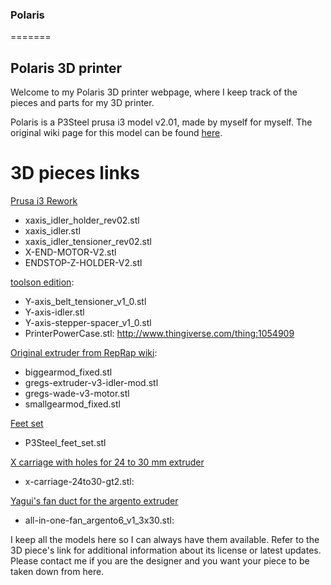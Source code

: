 ### Polaris
=======

## Polaris 3D printer

Welcome to my Polaris 3D printer webpage, where I keep track of the pieces and parts for my 3D printer.

Polaris is a P3Steel prusa i3 model v2.01, made by myself for myself. The original wiki page for this model can be found [here](http://reprap.org/wiki/P3Steel). 

# 3D pieces links

[Prusa i3 Rework](http://www.thingiverse.com/thing:119616)
 - xaxis_idler_holder_rev02.stl
 - xaxis_idler.stl
 - xaxis_idler_tensioner_rev02.stl
 - X-END-MOTOR-V2.stl
 - ENDSTOP-Z-HOLDER-V2.stl

[toolson edition](http://www.thingiverse.com/thing:1054909):
 - Y-axis_belt_tensioner_v1_0.stl
 - Y-axis-idler.stl
 - Y-axis-stepper-spacer_v1_0.stl
 - PrinterPowerCase.stl: http://www.thingiverse.com/thing:1054909

[Original extruder from RepRap wiki](http://reprap.org/wiki/P3Steel_Proteins):
 - biggearmod_fixed.stl
 - gregs-extruder-v3-idler-mod.stl
 - gregs-wade-v3-motor.stl
 - smallgearmod_fixed.stl

[Feet set](http://www.thingiverse.com/thing:592637)
 - P3Steel_feet_set.stl

[X carriage with holes for 24 to 30 mm extruder](http://www.thingiverse.com/thing:135353/#files)
 - x-carriage-24to30-gt2.stl:

[Yagui's fan duct for the argento extruder](http://www.thingiverse.com/thing:1741477)
 - all-in-one-fan_argento6_v1_3x30.stl: 


I keep all the models here so I can always have them available. Refer to the 3D piece's link for additional information about its license or latest updates.  Please contact me if you are the designer and you want your piece to be taken down from here.
